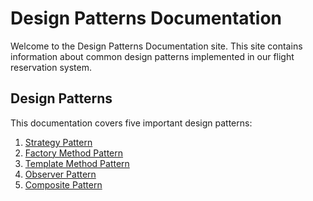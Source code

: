 # Design Patterns Documentation

Welcome to the Design Patterns Documentation site. This site contains information about common design patterns implemented in our flight reservation system.

## Design Patterns

This documentation covers five important design patterns:

1. [Strategy Pattern](design-smells/design-smell-1.md)
2. [Factory Method Pattern](design-smells/design-smell-2.md)
3. [Template Method Pattern](design-smells/design-smell-3.md)
4. [Observer Pattern](design-smells/design-smell-4.md)
5. [Composite Pattern](design-smells/design-smell-5.md)
